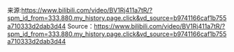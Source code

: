 来源:https://www.bilibili.com/video/BV1Rj411a7tR/?spm_id_from=333.880.my_history.page.click&vd_source=b9741166caf1b755a710333d2dab3d44
Source：https://www.bilibili.com/video/BV1Rj411a7tR/?spm_id_from=333.880.my_history.page.click&vd_source=b9741166caf1b755a710333d2dab3d44
